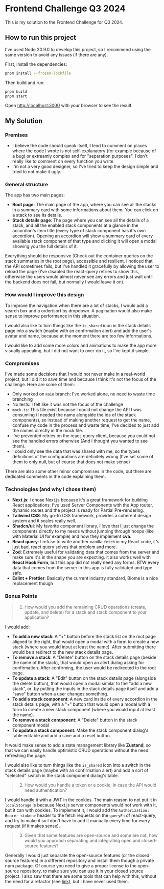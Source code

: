 # Frontend Challenge Q3 2024

This is my solution to the Frontend Challenge for Q3 2024.

## How to run this project

I've used Node 20.9.0 to develop this project, so I recommend using the same version to avoid any issues (if there are any).

First, install the dependencies:

```bash
pnpm install --frozen-lockfile
```

Then build and run:

```bash
pnpm build
pnpm start
```

Open [http://localhost:3000](http://localhost:3000) with your browser to see the result.

## My Solution

### Premises

- I believe the code should speak itself, I tend to comment on places where the code I wrote is not self-explanatory (for example because of a bug) or extreamly complex and for "separation purposes". I don't really like to comment on every function you write.
- I'm not a very good designer, so I've tried to keep the design simple and tried to not make it ugly.

### General structure

The app has two main pages:

- **Root page**: The main page of the app, where you can see all the stacks in a summary card with some informations about them. You can click on a stack to see its details.
- **Stack details page**: The page where you can see all the details of a stack, and all the enabled stack components at a glance in the accordion's item title (every type of stack component has it's own accordion). Opening an accordion will show a summary card of every available stack component of that type and clicking it will open a modal showing you the full details of it.

Everything should be responsive (Check out the container queries on the stack summaries in the root page), accessible and resilient. I noticed that the API sometimes fails, but I've handled it gracefully by allowing the user to reload the page (I've disabled the react-query retries to show this, otherwise the users would almost never see any errors and just wait until the backend does not fail, but normally I would leave it on).

### How would I improve this design

To improve the navigation when there are a lot of stacks, I would add a search box and a order/sort by dropdown. A pagination would also make sense to improve performance in this situation.

I would also like to turn things like the `is_shared` icon in the stack details page into a switch (maybe with an confirmation alert) and add the user's avatar and name, because at the moment there are too few informations.

I would like to add some more colors and animations to make the app more visually appealing, but I did not want to over-do it, so I've kept it simple.

### Compromises

I've made some decisions that I would not never make in a real-world project, but I did it to save time and because I think it's not the focus of the challenge. Here are some of them:

- Only worked on `main` branch: I've worked alone, no need to waste time branching
- No tests: I felt like it was not the focus of the challenge
- `mock.ts`: This file exist because I could not change the API I was consuming (I needed the name alongside the ids of the stack components), so instead of making another request to get the name, confuse my code in the process and waste time, I've decided to just add the names directly in the mock file.
- I've prevented retries on the react-query client, because you could not see the handled errors otherwise (And I thought you wanted to see them).
- I could only see the data that was shared with me, so the types definitions of the configurations are definitely wrong (I've set some of them to only null, but of course that does not make sense)

There are also some other minor compromises in the code, but there are dedicated comments in the code explaining them.

### Technologies (and why I chose them)

- **Next.js**: I chose Next.js because it's a great framework for building React applications, I've used Server Components with the App router, dynamic routes and the project is ready for Partial Pre-rendering.
- **Tailwind CSS**: My go-to CSS framework, provides a coherent design system and it scales really well.
- **Shadcn/ui**: My favorite component library, I love that I just change the components directly to my needs without jumping through hoops (like with Material UI for example) and how they implement **cva**.
- **React query**: I refuse to write another vanilla `fetch` in my React code, it's just bad, react query solves that problem and more.
- **Zod**: Extremely useful for validating data that comes from the server and make sure it's in the shape you are expecting. it also works well with **React Hook Form**, but this app did not really need any forms. BTW every data that comes from the server in this app is fully validated and type safe.
- **Eslint + Prettier**: Basically the current industry standard, Biome is a nice replacement though

### Bonus Points

> 1. How would you add the remaining CRUD operations (create, update, and delete) for a stack and stack component to your application?

I would add:

- **To add a new stack**: A "+" button before the stack list on the root page aligned to the right, that would open a modal with a form to create a new stack (where you would input at least the name). After submitting there would be a redirect to the new stack details page.
- **To remove a stack**: A "Delete" button on the stack details page (beside the name of the stack), that would open an alert dialog asking for confirmation. After confirming, the user would be redirected to the root page.
- **To update a stack**: A "Edit" button on the stack details page (alongside the delete button), that would open a modal similar to the "add a new stack", or .by putting the inputs in the stack details page itself and add a "save" button when a user changes something.
- **To add a stack component**: A new card inside of every accordion in the stack details page, with a "+" button that would open a modal with a form to create a new stack component (where you would input at least the name).
- **To remove a stack component**: A "Delete" button in the stack component modal
- **To update a stack component**: Make the stack component dialog's table editable and add a save and a reset button.

It would make sense to add a state management library like **Zustand**, so that we can easily handle optimistic CRUD operations without the need refreshing the page.

I would also like to turn things like the `is_shared` icon into a switch in the stack details page (maybe with an confirmation alert) and add a sort of "selected" switch in the stack component dialog's table.

> 2. How would you handle a token or a cookie, in case the API would need authentication?

I would handle it with a JWT in the cookies. The main reason to not put it in `localStorage` is because Next.js server components would not work with it, but it can with cookies. To implement it, I would add the `Authorization: Bearer <token>` header to the fetch requests on the `queryFn` of react-query, and try to make it so I don't have to add it manually every time for every request (if it makes sense).

> 3. Given that some features are open-source and some are not, how would you approach separating and integrating open and closed-source features?

Generally I would just separate the open-source features (or the closed source features) in a different repository and install them though a private npm package. Of course you need to give a proper license to the open-source repository, to make sure you can use it in your closed source project. I also saw that there are some tools that can help with this, without the need for a refactor (see [link](https://blog.bitsrc.io/how-to-open-source-parts-of-your-private-project-with-bit-113cc2e1af9c)), but I have never used them.
